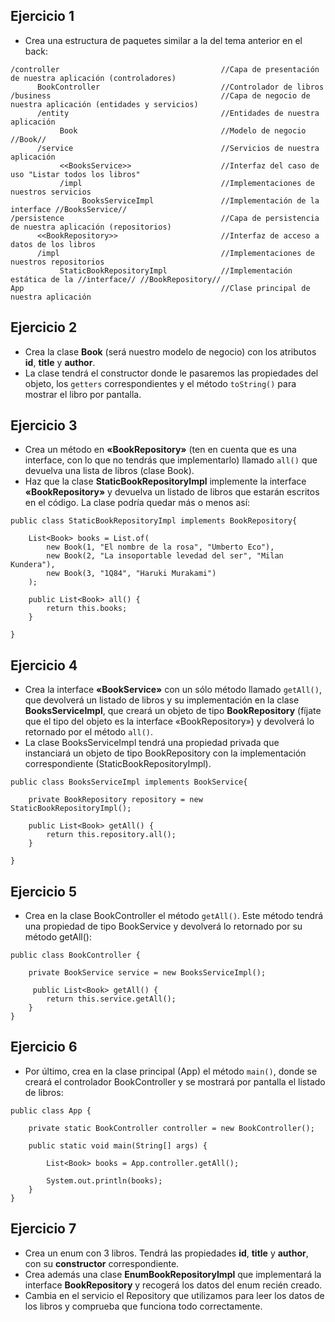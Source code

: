 ## Ejercicio 1
- Crea una estructura de paquetes similar a la del tema anterior en el back:
```
/controller                                    //Capa de presentación de nuestra aplicación (controladores)
      BookController                           //Controlador de libros 
/business                                      //Capa de negocio de nuestra aplicación (entidades y servicios) 
      /entity                                  //Entidades de nuestra aplicación
           Book                                //Modelo de negocio //Book//
      /service                                 //Servicios de nuestra aplicación
           <<BooksService>>                    //Interfaz del caso de uso "Listar todos los libros"
           /impl                               //Implementaciones de nuestros servicios
                BooksServiceImpl               //Implementación de la interface //BooksService//
/persistence                                   //Capa de persistencia de nuestra aplicación (repositorios) 
      <<BookRepository>>                       //Interfaz de acceso a datos de los libros
      /impl                                    //Implementaciones de nuestros repositorios
           StaticBookRepositoryImpl            //Implementación estática de la //interface// //BookRepository//
App                                            //Clase principal de nuestra aplicación
```

## Ejercicio 2
- Crea la clase **Book** (será nuestro modelo de negocio) con los atributos __id__, __title__ y __author__.
- La clase tendrá el constructor donde le pasaremos las propiedades del objeto, los `getters` correspondientes y el método `toString()` para mostrar el libro por pantalla.

## Ejercicio 3
- Crea un método en **«BookRepository»** (ten en cuenta que es una interface, con lo que no tendrás que implementarlo) llamado `all()` que devuelva una lista de libros (clase Book). 
- Haz que la clase **StaticBookRepositoryImpl** implemente la interface **«BookRepository»** y devuelva un listado de libros que estarán escritos en el código. La clase podría quedar más o menos así:

```
public class StaticBookRepositoryImpl implements BookRepository{
 
    List<Book> books = List.of(
        new Book(1, "El nombre de la rosa", "Umberto Eco"),
        new Book(2, "La insoportable levedad del ser", "Milan Kundera"),
        new Book(3, "1Q84", "Haruki Murakami")
    );
 
    public List<Book> all() {
        return this.books;
    }
     
}
```
## Ejercicio 4
- Crea la interface **«BookService»** con un sólo método llamado `getAll()`, que devolverá un listado de libros y su implementación en la clase **BooksServiceImpl**, que creará un objeto de tipo **BookRepository** (fíjate que el tipo del objeto es la interface «BookRepository») y devolverá lo retornado por el método `all()`. 
- La clase BooksServiceImpl tendrá una propiedad privada que instanciará un objeto de tipo BookRepository con la implementación correspondiente (StaticBookRepositoryImpl).

```
public class BooksServiceImpl implements BookService{
 
    private BookRepository repository = new StaticBookRepositoryImpl();
 
    public List<Book> getAll() {
        return this.repository.all();
    }
     
}
```

## Ejercicio 5
- Crea en la clase BookController el método `getAll()`. Este método tendrá una propiedad de tipo BookService y devolverá lo retornado por su método getAll():
```
public class BookController {
     
    private BookService service = new BooksServiceImpl();
 
     public List<Book> getAll() {
        return this.service.getAll();
    }
}
```

## Ejercicio 6
- Por último, crea en la clase principal (App) el método `main()`, donde se creará el controlador BookController y se mostrará por pantalla el listado de libros:

```
public class App {
     
    private static BookController controller = new BookController();
     
    public static void main(String[] args) {
         
        List<Book> books = App.controller.getAll();
 
        System.out.println(books);
    }
}
```

## Ejercicio 7
- Crea un enum con 3 libros. Tendrá las propiedades __id__, __title__ y __author__, con su **constructor** correspondiente.
- Crea además una clase **EnumBookRepositoryImpl** que implementará la interface **BookRepository** y recogerá los datos del enum recién creado.
- Cambia en el servicio el Repository que utilizamos para leer los datos de los libros y comprueba que funciona todo correctamente.